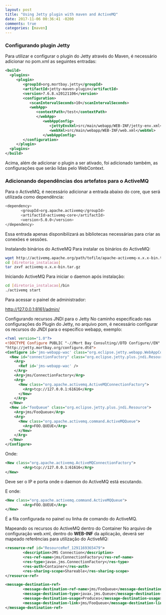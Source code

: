 ```yaml
---
layout: post
title: "Using Jetty plugin with maven and ActiveMQ"
date: 2017-11-06 00:36:41 -0200
comments: true
categories: [maven]
---
```


### Configurando plugin Jetty

Para utilizar e configurar o plugin do Jetty através do Maven, é necessário adicionar no pom.xml as seguintes entradas:

``` xml
<build>
  <plugins>
     <plugin>
        <groupId>org.mortbay.jetty</groupId>
        <artifactId>jetty-maven-plugin</artifactId>
        <version>7.6.8.v20121106</version>
        <configuration>
           <scanIntervalSeconds>10</scanIntervalSeconds>
           <webApp>
              <contextPath>/test</contextPath>
              </webApp>
                 <webAppConfig>
                    <jettyEnvXml>src/main/webapp/WEB-INF/jetty-env.xml</jettyEnvXml>
                    <webXml>src/main/webapp/WEB-INF/web.xml</webXml>
                 </webAppConfig>
        </configuration>
     </plugin>
  <plugins>
</build>
```

Acima, além de adicionar o plugin a ser ativado, foi adicionado também, as configurações que serão lidas pelo WebContext.

### Adicionando dependências dos artefatos para o ActiveMQ

Para o ActiveMQ, é necessário adicionar a entrada abaixo do core, que será utilizada como <!--more-->
dependência:

```bash
<dependency>
       <groupId>org.apache.activemq</groupId>
       <artifactId>activemq-core</artifactId>
       <version>5.0.0</version>
</dependency>
```

Essa entrada apenas disponibilizará as bibliotecas necessárias para criar as conexões e sessões.

Instalando binários do ActiveMQ
Para instalar os binários do ActiveMQ:

``` bash
wget http://activemq.apache.org/path/tofile/apache-activemq-x.x.x-bin.tar.gz
cd [diretorio_instalacao]
tar zxvf activemq-x.x.x-bin.tar.gz
```

Iniciando ActiveMQ
Para iniciar o daemon após instalação:

``` bash
cd [diretorio_instalacao]/bin
./activemq start
```

Para acessar o painel de administrador:

http://127.0.0.1:8161/admin/

Configurando recursos JNDI para o Jetty
No caminho especificado nas configurações do Plugin do Jetty, no arquivo pom, é necessário configurar os recursos do JNDI para o específico webapp, exemplo:

``` xml
<?xml version="1.0"?>
<!DOCTYPE Configure PUBLIC "-//Mort Bay Consulting//DTD Configure//EN"
"http://jetty.mortbay.org/configure.dtd">
<Configure id='jms-webapp-wac' class="org.eclipse.jetty.webapp.WebAppContext">
  <New id="connectionFactory" class="org.eclipse.jetty.plus.jndi.Resource">
    <Arg>
      <Ref id='jms-webapp-wac' />
    </Arg>
    <Arg>jms/ConnectionFactory</Arg>
    <Arg>
      <New class="org.apache.activemq.ActiveMQConnectionFactory">
        <Arg>tcp://127.0.0.1:61616</Arg>
      </New>
    </Arg>
  </New>
  <New id="fooQueue" class="org.eclipse.jetty.plus.jndi.Resource">
    <Arg>jms/FooQueue</Arg>
    <Arg>
      <New class="org.apache.activemq.command.ActiveMQQueue">
        <Arg>FOO.QUEUE</Arg>
      </New>
    </Arg>
  </New>
</Configure>
```

Onde:

``` xml
<New class="org.apache.activemq.ActiveMQConnectionFactory">
        <Arg>tcp://127.0.0.1:61616</Arg>
</New>
```

Deve ser o IP e porta onde o daemon do ActiveMQ está escutando.

E onde:

``` xml
<New class="org.apache.activemq.command.ActiveMQQueue">
        <Arg>FOO.QUEUE</Arg>
</New>
```

É a fila configurada no painel ou linha de comando do ActiveMQ.

Mapeando os recursos do ActiveMQ dentro do Container
No arquivo de configuração web.xml, dentro do **WEB-INF** da aplicação, deverá ser mapeado referências para
utilização do ActiveMQ:

``` xml
<resource-ref id="ResourceRef_1291169365479">
        <description>JMS Connection</description>
        <res-ref-name>jms/ConnectionFactory</res-ref-name>
        <res-type>javax.jms.ConnectionFactory</res-type>
        <res-auth>Container</res-auth>
        <res-sharing-scope>Shareable</res-sharing-scope>
</resource-ref>

<message-destination-ref>
        <message-destination-ref-name>jms/FooQueue</message-destination-ref-name>
        <message-destination-type>javax.jms.Queue</message-destination-type>
        <message-destination-usage>Produces</message-destination-usage>
        <message-destination-link>jms/FooQueue</message-destination-link>
</message-destination-ref>
```
